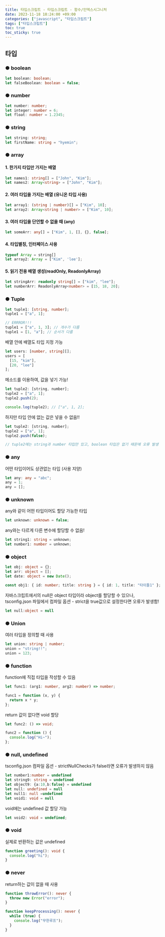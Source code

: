 ```yaml
---
title: 타입스크립트 - 타입스크립트 - 함수/인덱스시그니처
date: 2023-11-18 18:24:00 +09:00
categories: ["javascript", "타입스크립트"]
tags: ["타입스크립트"]
toc: true
toc_sticky: true
---
```


## 타입

### ● boolean

```ts
let boolean: boolean;
let falseBoolean: boolean = false;
```

### ● number

```ts
let number: number;
let integer: number = 6;
let float: number = 1.2345;
```

### ● string

```ts
let string: string;
let firstName: string = "hyemin";
```

### ● array

#### 1. 한가지 타입만 가지는 배열

```ts
let names1: string[] = ["John", "Kim"];
let names2: Array<string> = ["John", "Kim"];
```

#### 2. 여러 타입을 가지는 배열 (유니온 타입 사용)

```ts
let array1: (string | number)[] = ["Kim", 10];
let array2: Array<string | number> = ["Kim", 10];
```

#### 3. 여러 타입을 단언할 수 없을 때 (any)

```ts
let someArr: any[] = ["Kim", 1, [], {}, false];
```

#### 4. 타입별칭, 인터페이스 사용

```ts
typeof Array = string[]
let array2: Array = ["Kim", 'lee'];
```

#### 5. 읽기 전용 배열 생성(readOnly, ReadonlyArray)

```ts
let stringArr: readonly string[] = ["kim", "lee"];
let numberArr: ReadonlyArray<number> = [15, 18, 20];
```

### ● Tuple

```ts
let tuple1: [string, number];
tuple1 = ["a", 1];

// ERRROR!!!
tuple1 = ["a", 1, 3]; // 개수가 다름
tuple1 = [1, "a"]; // 순서가 다름
```

배열 안에 배열도 타입 지정 가능

```ts
let users: [number, string][];
users = [
  [15, "kim"],
  [20, "lee"]
];
```

메소드를 이용하여, 값을 넣기 가능!

```js
let tuple2: [string, number];
tuple2 = ["a", 1];
tuple2.push(2);

console.log(tuple2); // ["a", 1, 2];
```

하지만 타입 안에 없는 값은 넣을 수 없음!!

```js
let tuple2: [string, number];
tuple2 = ["a", 1];
tuple2.push(false);

// tuple2에는 string과 number 타입만 있고, boolean 타입은 없기 때문에 오류 발생
```

### ● any

어떤 타입이어도 상관없는 타입 (사용 지양)

```ts
let any: any = "abc";
any = 1;
any = [];
```

### ● unknown

any와 같이 어떤 타입이어도 할당 가능한 타입

```ts
let unknown: unknown = false;
```

any와는 다르게 다른 변수에 할당할 수 없음!

```ts
let string1: string = unknown;
let number1: number = unknown;
```

### ● object

```ts
let obj: object = {};
let arr: object = [];
let date: object = new Date();

const obj1: { id: number; title: string } = { id: 1, title: "타이틀1" };
```

자바스크립트에서의 null은 object 타입이라 object를 할당할 수 있으나,  
tsconfig.json 파일에서 컴파일 옵션 - strict을 true값으로 설정한다면 오류가 발생함!

```ts
let null:object = null
```

### ● Union

여러 타입을 정의할 때 사용

```ts
let union: string | number;
union = "string!!";
union = 123;
```

### ● function

function에 직접 타입을 작성할 수 있음

```ts
let func1: (arg1: number, arg2: number) => number;

func1 = function (x, y) {
  return x * y;
};
```

return 값이 없다면 void 할당

```ts
let func2: () => void;

func2 = function () {
  console.log("Hi~");
};
```

### ● null, undefined

tsconfig.json 컴파일 옵션 - strictNullChecks가 false라면 오류가 발생하지 않음

```ts
let number1:number = undefined
let string9: string = undefined
let object9: {a:10,b:false} = undefined
let null: undefined = null
let null1: null =undefined
let void1: void = null
```

void에는 undefined 값 할당 가능

```ts
let void2: void = undefined;
```

### ● void

실제로 반환하는 값은 undefined

```ts
function greeting(): void {
  console.log("hi");
}
```

### ● never

return하는 값이 없을 때 사용

```ts
function throwError(): never {
  throw new Error("error");
}

function keepProcessing(): never {
  while (true) {
    console.log("무한루프");
  }
}
```
